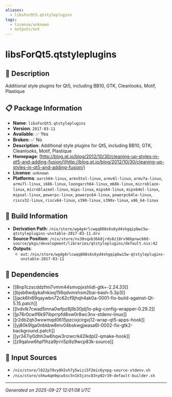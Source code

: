 ```yaml
---
aliases:
  - libsForQt5.qtstyleplugins
tags:
  - license/unknown
  - outputs/out
---
```


# libsForQt5.qtstyleplugins

## 📝 Description

Additional style plugins for Qt5, including BB10, GTK, Cleanlooks, Motif, Plastique

## 📋 Package Information

- **Name**: `libsForQt5.qtstyleplugins`
- **Version**: `2017-03-11`
- **Available**: ✅ Yes
- **Broken**: ✅ No
- **Description**: Additional style plugins for Qt5, including BB10, GTK, Cleanlooks, Motif, Plastique
- **Homepage**: [http://blog.qt.io/blog/2012/10/30/cleaning-up-styles-in-qt5-and-adding-fusion/](http://blog.qt.io/blog/2012/10/30/cleaning-up-styles-in-qt5-and-adding-fusion/)
- **License**: `unknown`
- **Platforms**: `aarch64-linux`, `armv5tel-linux`, `armv6l-linux`, `armv7a-linux`, `armv7l-linux`, `i686-linux`, `loongarch64-linux`, `m68k-linux`, `microblaze-linux`, `microblazeel-linux`, `mips-linux`, `mips64-linux`, `mips64el-linux`, `mipsel-linux`, `powerpc-linux`, `powerpc64-linux`, `powerpc64le-linux`, `riscv32-linux`, `riscv64-linux`, `s390-linux`, `s390x-linux`, `x86_64-linux`

## 🔧 Build Information

- **Derivation Path**: `/nix/store/wg4g4rlcwqq808s6s6yd4shgqipbwi5w-qtstyleplugins-unstable-2017-03-11.drv`
- **Source Position**: `/nix/store/ns30sqxb36k8jrds8z18rv96bpnwc60d-source/pkgs/development/libraries/qtstyleplugins/default.nix:42`
- **Outputs**:
  - `out`:  `/nix/store/wg4g4rlcwqq808s6s6yd4shgqipbwi5w-qtstyleplugins-unstable-2017-03-11`

## 🔗 Dependencies

- [[8np1czscddzfmi7vmm44smvpjxshlidi-gtk+-2.24.33]]
- [[bjsb6wdjykafnkixq156qdvmxhsm2bai-bash-5.3p3]]
- [[jack6hi69qaywbn72c62cf9jhqh4ak0a-0001-fix-build-against-Qt-5.15.patch]]
- [[lvdvlk7cwad5mna0wfpz8jllb30jdj1n-pkg-config-wrapper-0.29.2]]
- [[p76r0cwlf6k97ibprrpfd8xw0r8wc3nx-stdenv-linux]]
- [[r2db2qh3wxwmqd0615pzcixjcirgvj12-wrap-qt5-apps-hook]]
- [[yj80k9lga0nbkbw8mv04bskwgjwasa6l-0002-fix-gtk2-background.patch]]
- [[yr347iy0dhh3w6hqw3nzwcrk42lkdpl2-qmake-hook]]
- [[z9qalxw6hpf1hza9jrrri5p9z9wcp83k-source]]

## 📁 Input Sources

- `/nix/store/l622p70vy8k5sh7y5wizi5f2mic6ynpg-source-stdenv.sh`
- `/nix/store/shkw4qm9qcw5sc5n1k5jznc83ny02r39-default-builder.sh`

---
*Generated on 2025-09-27 12:01:08 UTC*
